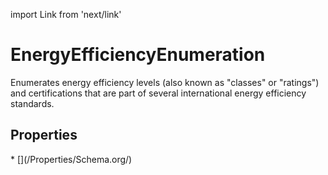 import Link from 'next/link'

# EnergyEfficiencyEnumeration

Enumerates energy efficiency levels (also known as "classes" or "ratings") and certifications that are part of several international energy efficiency standards.

## Properties

<Grid>
* [](/Properties/Schema.org/)

</Grid>

